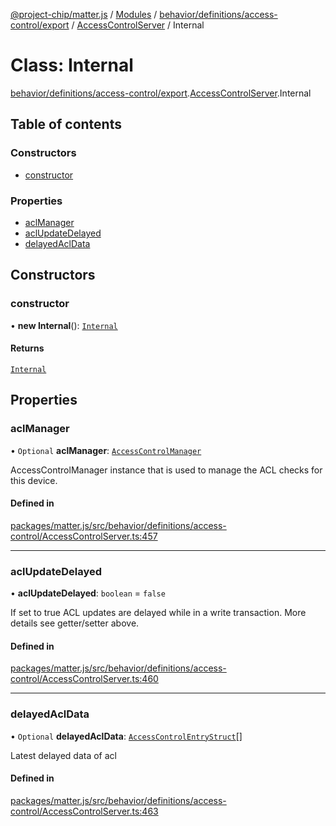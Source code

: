[@project-chip/matter.js](../README.md) / [Modules](../modules.md) / [behavior/definitions/access-control/export](../modules/behavior_definitions_access_control_export.md) / [AccessControlServer](../modules/behavior_definitions_access_control_export.AccessControlServer.md) / Internal

# Class: Internal

[behavior/definitions/access-control/export](../modules/behavior_definitions_access_control_export.md).[AccessControlServer](../modules/behavior_definitions_access_control_export.AccessControlServer.md).Internal

## Table of contents

### Constructors

- [constructor](behavior_definitions_access_control_export.AccessControlServer.Internal.md#constructor)

### Properties

- [aclManager](behavior_definitions_access_control_export.AccessControlServer.Internal.md#aclmanager)
- [aclUpdateDelayed](behavior_definitions_access_control_export.AccessControlServer.Internal.md#aclupdatedelayed)
- [delayedAclData](behavior_definitions_access_control_export.AccessControlServer.Internal.md#delayedacldata)

## Constructors

### constructor

• **new Internal**(): [`Internal`](behavior_definitions_access_control_export.AccessControlServer.Internal.md)

#### Returns

[`Internal`](behavior_definitions_access_control_export.AccessControlServer.Internal.md)

## Properties

### aclManager

• `Optional` **aclManager**: [`AccessControlManager`](behavior_definitions_access_control_export._internal_.AccessControlManager.md)

AccessControlManager instance that is used to manage the ACL checks for this device.

#### Defined in

[packages/matter.js/src/behavior/definitions/access-control/AccessControlServer.ts:457](https://github.com/project-chip/matter.js/blob/5f71eedebdb9fa54338bde320c311bb359b7455d/packages/matter.js/src/behavior/definitions/access-control/AccessControlServer.ts#L457)

___

### aclUpdateDelayed

• **aclUpdateDelayed**: `boolean` = `false`

If set to true ACL updates are delayed while in a write transaction. More details see getter/setter above.

#### Defined in

[packages/matter.js/src/behavior/definitions/access-control/AccessControlServer.ts:460](https://github.com/project-chip/matter.js/blob/5f71eedebdb9fa54338bde320c311bb359b7455d/packages/matter.js/src/behavior/definitions/access-control/AccessControlServer.ts#L460)

___

### delayedAclData

• `Optional` **delayedAclData**: [`AccessControlEntryStruct`](../interfaces/cluster_export.AccessControl.AccessControlEntryStruct.md)[]

Latest delayed data of acl

#### Defined in

[packages/matter.js/src/behavior/definitions/access-control/AccessControlServer.ts:463](https://github.com/project-chip/matter.js/blob/5f71eedebdb9fa54338bde320c311bb359b7455d/packages/matter.js/src/behavior/definitions/access-control/AccessControlServer.ts#L463)
